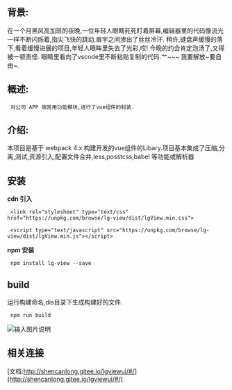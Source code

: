 
## 背景:
    
  在一个月黑风高加班的夜晚,一位年轻人眼睛死死盯着屏幕,编辑器里的代码像流光一样不断闪烁着,指尖飞快的跳动,眉宇之间渗出了丝丝冷汗.
稍许,键盘声缓慢的落下,看着缓慢进展的项目,年轻人眼眸里失去了光彩,哎! 今晚的约会肯定泡汤了,又得被一顿责怪. 眼睛里看向了vscode里不断粘贴复制的代码.艹~~~ 我要解放~要自由~.



## 概述:

     对公司 APP 端常用功能模块,进行了vue组件的封装.

## 介绍:

 本项目是基于 webpack 4.x 构建开发的vue组件的Libary.项目基本集成了压缩,分离,测试,资源引入,配置文件合并,less,posstcss,babel 等功能或解析器

## 安装
 


 **cdn 引入** 

```
 <link rel="stylesheet" type="text/css" href="https://unpkg.com/browse/lg-view/dist/lgView.min.css">

 <script type="text/javascript" src="https://unpkg.com/browse/lg-view/dist/lgView.min.js"></script>

```
 **npm 安装** 


```
 npm install lg-view --save
```


## build 

运行构建命名,dis目录下生成构建好的文件.

```
 npm run build

```

![输入图片说明](https://images.gitee.com/uploads/images/2020/0327/155731_fec61355_2037786.png "屏幕截图.png")

## 相关连接

[文档:http://shencanlong.gitee.io/lgviewui/#/](http://shencanlong.gitee.io/lgviewui/#/)



